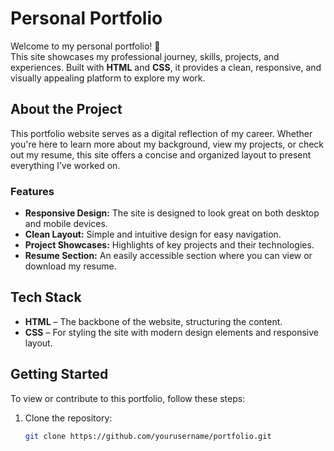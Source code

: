 # Personal Portfolio

Welcome to my personal portfolio! 🎉  
This site showcases my professional journey, skills, projects, and experiences. Built with **HTML** and **CSS**, it provides a clean, responsive, and visually appealing platform to explore my work.

## About the Project

This portfolio website serves as a digital reflection of my career. Whether you're here to learn more about my background, view my projects, or check out my resume, this site offers a concise and organized layout to present everything I’ve worked on.

### Features

- **Responsive Design:** The site is designed to look great on both desktop and mobile devices.
- **Clean Layout:** Simple and intuitive design for easy navigation.
- **Project Showcases:** Highlights of key projects and their technologies.
- **Resume Section:** An easily accessible section where you can view or download my resume.

## Tech Stack

- **HTML** – The backbone of the website, structuring the content.
- **CSS** – For styling the site with modern design elements and responsive layout.

## Getting Started

To view or contribute to this portfolio, follow these steps:

1. Clone the repository:
   ```bash
   git clone https://github.com/yourusername/portfolio.git
